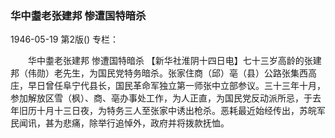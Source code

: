### 华中耋老张建邦  惨遭国特暗杀

1946-05-19
第2版()
专栏：

　　华中耋老张建邦
    惨遭国特暗杀
    【新华社淮阴十四日电】七十三岁高龄的张建邦（伟勋）老先生，为国民党特务暗杀。张家住商（邱）亳（县）公路张集西高庄，早日曾任阜宁代县长，国民革命军独立第一师张中立部参议。三十三年十月，参加解放区雪（枫）、商、亳办事处工作，为人正直，为国民党反动派所忌，于去年旧历十月十三日夜，为特务三人至张家中诱出枪杀。恶耗最近始经传出，苏皖军民闻讯，甚为悲痛，除举行追悼外，政府并将拨款抚恤。
